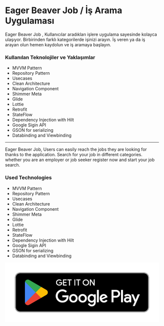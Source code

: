 # Eager Beaver Job / İş Arama Uygulaması

Eager Beaver Job , Kullanıcılar aradıkları işlere uygulama sayesinde kolayca ulaşıyor. Birbirinden farklı kategorilerde işinizi arayın. 
İş veren ya da iş arayan olun  hemen kaydolun ve iş aramaya başlayın.


### Kullanılan Teknolojiler ve Yaklaşımlar

- MVVM Pattern
- Repository Pattern
- Usecases
- Clean Architecture
- Navigation Component
- Shimmer Meta
- Glide
- Lottie 
- Retrofit
- StateFlow
- Dependency Injection with Hilt
- Google Sigin API 
- GSON for serializing 
- Databinding and Viewbinding



---


Eager Beaver Job, Users can easily reach the jobs they are looking for thanks to the application. Search for your job in different categories.
whether you are an employer or job seeker register now and start your job search.


### Used Technologies

- MVVM Pattern
- Repository Pattern
- Usecases
- Clean Architecture
- Navigation Component
- Shimmer Meta
- Glide
- Lottie 
- Retrofit
- StateFlow
- Dependency Injection with Hilt
- Google Sigin API 
- GSON for serializing 
- Databinding and Viewbinding

![Download App](google-play-badge.png)
